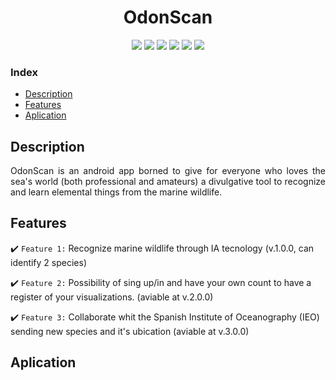 <h1 align="center"> OdonScan </h1>

<p align="center">
   <img src="https://img.shields.io/badge/STATUS-EN%20DESAROLLO-green">
   <img src="https://img.shields.io/badge/VERSION-v.1.0.0-red">
   <img src="https://img.shields.io/badge/LICENCE-IEO-blue">
   <img src="https://img.shields.io/badge/LICENCE-AtogDevelop-blue">
   <img src="https://img.shields.io/badge/LANGUAGE-KOTLIN-purple">
   <img src="https://img.shields.io/badge/SOFTWARE-AndroidStudio-yellow">
   </p>

### Index 

- [Description](#description)
- [Features](#features)
- [Aplication](#aplication)

## Description

<p align="justify">
OdonScan is an android app borned to give for everyone who loves the sea's world (both professional and amateurs) a divulgative tool to recognize and learn elemental things from the marine wildlife. 
</p>

## Features

:heavy_check_mark: `Feature 1:` Recognize marine wildlife through IA tecnology (v.1.0.0, can identify 2 species)

:heavy_check_mark: `Feature 2:` Possibility of sing up/in and have your own count to have a register of your visualizations. (aviable at v.2.0.0)

:heavy_check_mark: `Feature 3:` Collaborate whit the Spanish Institute of Oceanography (IEO) sending new species and it's ubication (aviable at v.3.0.0)  

## Aplication 
